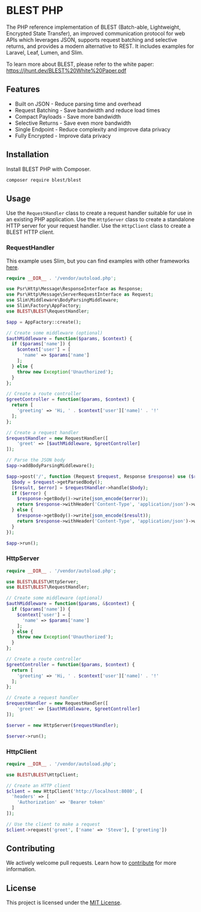 # BLEST PHP

The PHP reference implementation of BLEST (Batch-able, Lightweight, Encrypted State Transfer), an improved communication protocol for web APIs which leverages JSON, supports request batching and selective returns, and provides a modern alternative to REST. It includes examples for Laravel, Leaf, Lumen, and Slim.

To learn more about BLEST, please refer to the white paper: https://jhunt.dev/BLEST%20White%20Paper.pdf

## Features

- Built on JSON - Reduce parsing time and overhead
- Request Batching - Save bandwidth and reduce load times
- Compact Payloads - Save more bandwidth
- Selective Returns - Save even more bandwidth
- Single Endpoint - Reduce complexity and improve data privacy
- Fully Encrypted - Improve data privacy

## Installation

Install BLEST PHP with Composer.

```bash
composer require blest/blest
```

## Usage

Use the `RequestHandler` class to create a request handler suitable for use in an existing PHP application. Use the `HttpServer` class to create a standalone HTTP server for your request handler. Use the `HttpClient` class to create a BLEST HTTP client.

### RequestHandler

This example uses Slim, but you can find examples with other frameworks [here](examples).

```php
require __DIR__ . '/vendor/autoload.php';

use Psr\Http\Message\ResponseInterface as Response;
use Psr\Http\Message\ServerRequestInterface as Request;
use Slim\Middleware\BodyParsingMiddleware;
use Slim\Factory\AppFactory;
use BLEST\BLEST\RequestHandler;

$app = AppFactory::create();

// Create some middleware (optional)
$authMiddleware = function($params, $context) {
  if ($params['name']) {
    $context['user'] = [
      'name' => $params['name']
    ];
  } else {
    throw new Exception('Unauthorized');
  }
};

// Create a route controller
$greetController = function($params, $context) {
  return [
    'greeting' => 'Hi, ' . $context['user']['name]' . '!'
  ];
};

// Create a request handler
$requestHandler = new RequestHandler([
    'greet' => [$authMiddleware, $greetController]
]);

// Parse the JSON body
$app->addBodyParsingMiddleware();

$app->post('/', function (Request $request, Response $response) use ($requestHandler) {
  $body = $request->getParsedBody();
  [$result, $error] = $requestHandler->handle($body);
  if ($error) {
    $response->getBody()->write(json_encode($error));
    return $response->withHeader('Content-Type', 'application/json')->withStatus(500);
  } else {
    $response->getBody()->write(json_encode($result));
    return $response->withHeader('Content-Type', 'application/json')->withStatus(200);
  }
});

$app->run();
```

### HttpServer

```php
require __DIR__ . '/vendor/autoload.php';

use BLEST\BLEST\HttpServer;
use BLEST\BLEST\RequestHandler;

// Create some middleware (optional)
$authMiddleware = function($params, &$context) {
  if ($params['name']) {
    $context['user'] = [
      'name' => $params['name']
    ];
  } else {
    throw new Exception('Unauthorized');
  }
};

// Create a route controller
$greetController = function($params, $context) {
  return [
    'greeting' => 'Hi, ' . $context['user']['name]' . '!'
  ];
};

// Create a request handler
$requestHandler = new RequestHandler([
    'greet' => [$authMiddleware, $greetController]
]);

$server = new HttpServer($requestHandler);

$server->run();
```

### HttpClient

```php
require __DIR__ . '/vendor/autoload.php';

use BLEST\BLEST\HttpClient;

// Create an HTTP client
$client = new HttpClient('http://localhost:8080', [
  'headers' => [
    'Authorization' => 'Bearer token'
  ]
]);

// Use the client to make a request
$client->request('greet', ['name' => 'Steve'], ['greeting'])
```


## Contributing

We actively welcome pull requests. Learn how to [contribute](CONTRIBUTING.md) for more information.

## License

This project is licensed under the [MIT License](LICENSE).